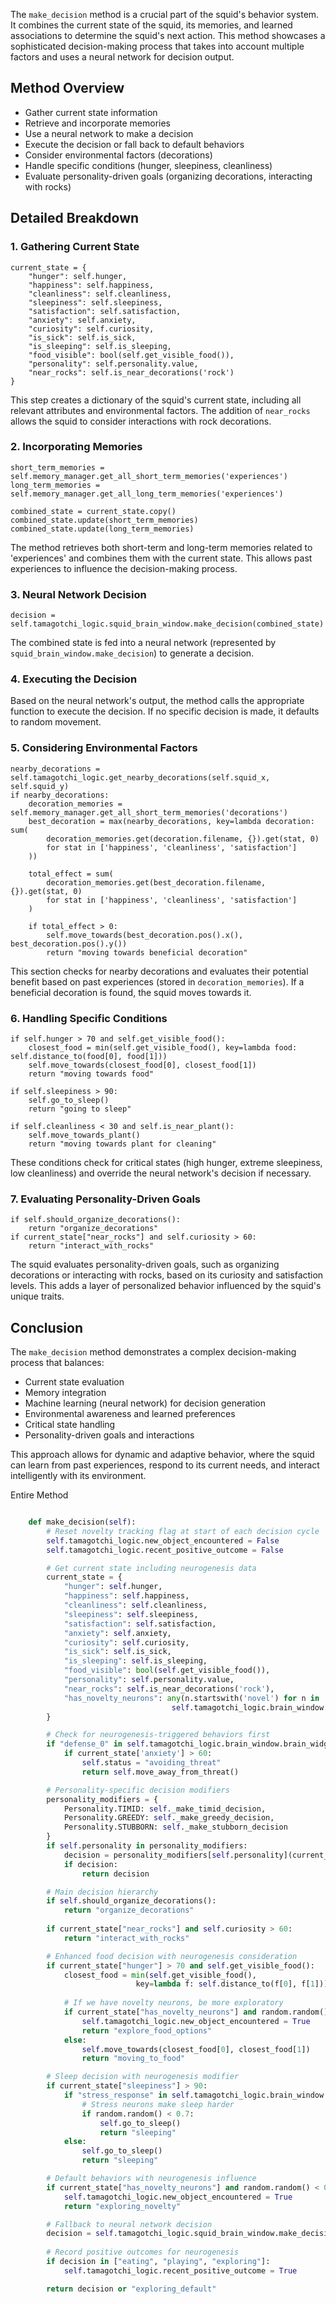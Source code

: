 
The `make_decision` method is a crucial part of the squid's behavior system. It combines the current state of the squid, its memories, and learned associations to determine the squid's next action. This method showcases a sophisticated decision-making process that takes into account multiple factors and uses a neural network for decision output.

Method Overview
---------------

*   Gather current state information
*   Retrieve and incorporate memories
*   Use a neural network to make a decision
*   Execute the decision or fall back to default behaviors
*   Consider environmental factors (decorations)
*   Handle specific conditions (hunger, sleepiness, cleanliness)
*   Evaluate personality-driven goals (organizing decorations, interacting with rocks)

Detailed Breakdown
------------------

### 1\. Gathering Current State

    current_state = {
        "hunger": self.hunger,
        "happiness": self.happiness,
        "cleanliness": self.cleanliness,
        "sleepiness": self.sleepiness,
        "satisfaction": self.satisfaction,
        "anxiety": self.anxiety,
        "curiosity": self.curiosity,
        "is_sick": self.is_sick,
        "is_sleeping": self.is_sleeping,
        "food_visible": bool(self.get_visible_food()),
        "personality": self.personality.value,
        "near_rocks": self.is_near_decorations('rock')
    }

This step creates a dictionary of the squid's current state, including all relevant attributes and environmental factors. The addition of `near_rocks` allows the squid to consider interactions with rock decorations.

### 2\. Incorporating Memories

    short_term_memories = self.memory_manager.get_all_short_term_memories('experiences')
    long_term_memories = self.memory_manager.get_all_long_term_memories('experiences')
    
    combined_state = current_state.copy()
    combined_state.update(short_term_memories)
    combined_state.update(long_term_memories)

The method retrieves both short-term and long-term memories related to 'experiences' and combines them with the current state. This allows past experiences to influence the decision-making process.

### 3\. Neural Network Decision

    decision = self.tamagotchi_logic.squid_brain_window.make_decision(combined_state)

The combined state is fed into a neural network (represented by `squid_brain_window.make_decision`) to generate a decision.

### 4\. Executing the Decision

Based on the neural network's output, the method calls the appropriate function to execute the decision. If no specific decision is made, it defaults to random movement.

### 5\. Considering Environmental Factors

    nearby_decorations = self.tamagotchi_logic.get_nearby_decorations(self.squid_x, self.squid_y)
    if nearby_decorations:
        decoration_memories = self.memory_manager.get_all_short_term_memories('decorations')
        best_decoration = max(nearby_decorations, key=lambda decoration: sum(
            decoration_memories.get(decoration.filename, {}).get(stat, 0)
            for stat in ['happiness', 'cleanliness', 'satisfaction']
        ))
    
        total_effect = sum(
            decoration_memories.get(best_decoration.filename, {}).get(stat, 0)
            for stat in ['happiness', 'cleanliness', 'satisfaction']
        )
    
        if total_effect > 0:
            self.move_towards(best_decoration.pos().x(), best_decoration.pos().y())
            return "moving towards beneficial decoration"

This section checks for nearby decorations and evaluates their potential benefit based on past experiences (stored in `decoration_memories`). If a beneficial decoration is found, the squid moves towards it.

### 6\. Handling Specific Conditions

    if self.hunger > 70 and self.get_visible_food():
        closest_food = min(self.get_visible_food(), key=lambda food: self.distance_to(food[0], food[1]))
        self.move_towards(closest_food[0], closest_food[1])
        return "moving towards food"
    
    if self.sleepiness > 90:
        self.go_to_sleep()
        return "going to sleep"
    
    if self.cleanliness < 30 and self.is_near_plant():
        self.move_towards_plant()
        return "moving towards plant for cleaning"

These conditions check for critical states (high hunger, extreme sleepiness, low cleanliness) and override the neural network's decision if necessary.

### 7\. Evaluating Personality-Driven Goals

    if self.should_organize_decorations():
        return "organize_decorations"
    if current_state["near_rocks"] and self.curiosity > 60:
        return "interact_with_rocks"

The squid evaluates personality-driven goals, such as organizing decorations or interacting with rocks, based on its curiosity and satisfaction levels. This adds a layer of personalized behavior influenced by the squid's unique traits.

Conclusion
----------

The `make_decision` method demonstrates a complex decision-making process that balances:

*   Current state evaluation
*   Memory integration
*   Machine learning (neural network) for decision generation
*   Environmental awareness and learned preferences
*   Critical state handling
*   Personality-driven goals and interactions

This approach allows for dynamic and adaptive behavior, where the squid can learn from past experiences, respond to its current needs, and interact intelligently with its environment.

Entire Method
```python

    def make_decision(self):
        # Reset novelty tracking flag at start of each decision cycle
        self.tamagotchi_logic.new_object_encountered = False
        self.tamagotchi_logic.recent_positive_outcome = False

        # Get current state including neurogenesis data
        current_state = {
            "hunger": self.hunger,
            "happiness": self.happiness,
            "cleanliness": self.cleanliness,
            "sleepiness": self.sleepiness,
            "satisfaction": self.satisfaction,
            "anxiety": self.anxiety,
            "curiosity": self.curiosity,
            "is_sick": self.is_sick,
            "is_sleeping": self.is_sleeping,
            "food_visible": bool(self.get_visible_food()),
            "personality": self.personality.value,
            "near_rocks": self.is_near_decorations('rock'),
            "has_novelty_neurons": any(n.startswith('novel') for n in 
                                    self.tamagotchi_logic.brain_window.brain_widget.new_neurons)
        }

        # Check for neurogenesis-triggered behaviors first
        if "defense_0" in self.tamagotchi_logic.brain_window.brain_widget.state:
            if current_state['anxiety'] > 60:
                self.status = "avoiding_threat"
                return self.move_away_from_threat()

        # Personality-specific decision modifiers
        personality_modifiers = {
            Personality.TIMID: self._make_timid_decision,
            Personality.GREEDY: self._make_greedy_decision,
            Personality.STUBBORN: self._make_stubborn_decision
        }
        if self.personality in personality_modifiers:
            decision = personality_modifiers[self.personality](current_state)
            if decision:
                return decision

        # Main decision hierarchy
        if self.should_organize_decorations():
            return "organize_decorations"
        
        if current_state["near_rocks"] and self.curiosity > 60:
            return "interact_with_rocks"

        # Enhanced food decision with neurogenesis consideration
        if current_state["hunger"] > 70 and self.get_visible_food():
            closest_food = min(self.get_visible_food(), 
                            key=lambda f: self.distance_to(f[0], f[1]))
            
            # If we have novelty neurons, be more exploratory
            if current_state["has_novelty_neurons"] and random.random() < 0.3:
                self.tamagotchi_logic.new_object_encountered = True
                return "explore_food_options"
            else:
                self.move_towards(closest_food[0], closest_food[1])
                return "moving_to_food"

        # Sleep decision with neurogenesis modifier
        if current_state["sleepiness"] > 90:
            if "stress_response" in self.tamagotchi_logic.brain_window.brain_widget.new_neurons:
                # Stress neurons make sleep harder
                if random.random() < 0.7:
                    self.go_to_sleep()
                    return "sleeping"
            else:
                self.go_to_sleep()
                return "sleeping"

        # Default behaviors with neurogenesis influence
        if current_state["has_novelty_neurons"] and random.random() < 0.4:
            self.tamagotchi_logic.new_object_encountered = True
            return "exploring_novelty"

        # Fallback to neural network decision
        decision = self.tamagotchi_logic.squid_brain_window.make_decision(current_state)
        
        # Record positive outcomes for neurogenesis
        if decision in ["eating", "playing", "exploring"]:
            self.tamagotchi_logic.recent_positive_outcome = True

        return decision or "exploring_default"
```
